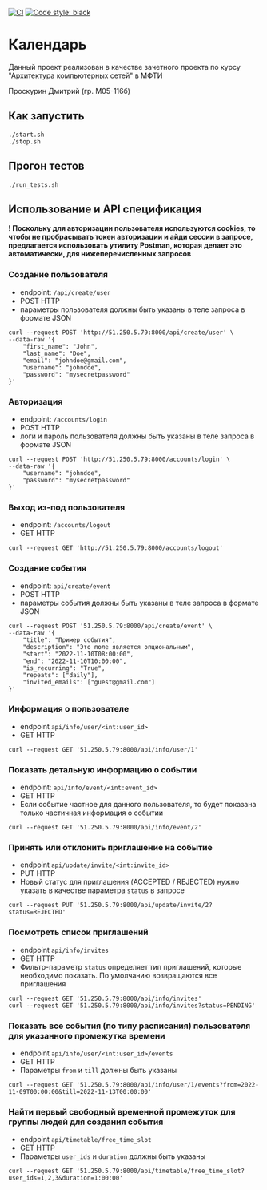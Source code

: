 [![CI](https://github.com/DimaProskurin/computer-network-architecture-project/actions/workflows/main.yml/badge.svg)](https://github.com/DimaProskurin/computer-network-architecture-project/actions/workflows/main.yml) [![Code style: black](https://img.shields.io/badge/code%20style-black-000000.svg)](https://github.com/psf/black)


# Календарь

Данный проект реализован в качестве зачетного проекта по курсу "Архитектура компьютерных сетей" в МФТИ

Проскурин Дмитрий (гр. М05-116б)

## Как запустить
```shell
./start.sh
./stop.sh
```

## Прогон тестов
```shell
./run_tests.sh
```


## Использование и API спецификация

**! Поскольку для авторизации пользователя используются cookies, то чтобы не пробрасывать токен авторизации и айди сессии в запросе, предлагается использовать утилиту Postman, которая делает это автоматически, для нижеперечисленных запросов** 

### Создание пользователя
  * endpoint: `/api/create/user`
  * POST HTTP
  * параметры пользователя должны быть указаны в теле запроса в формате JSON
```shell
curl --request POST 'http://51.250.5.79:8000/api/create/user' \
--data-raw '{
    "first_name": "John",
    "last_name": "Doe",
    "email": "johndoe@gmail.com",
    "username": "johndoe",
    "password": "mysecretpassword"
}'
```

### Авторизация
  * endpoint: `/accounts/login`
  * POST HTTP
  * логи и пароль пользователя должны быть указаны в теле запроса в формате JSON
```shell
curl --request POST 'http://51.250.5.79:8000/accounts/login' \
--data-raw '{
    "username": "johndoe",
    "password": "mysecretpassword"
}'
```

### Выход из-под пользователя
  * endpoint: `/accounts/logout`
  * GET HTTP
```shell
curl --request GET 'http://51.250.5.79:8000/accounts/logout'
```

### Создание события
  * endpoint: `api/create/event`
  * POST HTTP
  * параметры события должны быть указаны в теле запроса в формате JSON
```shell
curl --request POST '51.250.5.79:8000/api/create/event' \
--data-raw '{
    "title": "Пример события",
    "description": "Это поле является опциональным",
    "start": "2022-11-10T08:00:00",
    "end": "2022-11-10T10:00:00",
    "is_recurring": "True",
    "repeats": ["daily"],
    "invited_emails": ["guest@gmail.com"]
}'
```

### Информация о пользователе
  * endpoint `api/info/user/<int:user_id>`
  * GET HTTP
```shell
curl --request GET '51.250.5.79:8000/api/info/user/1'
```

### Показать детальную информацию о событии
  * endpoint: `api/info/event/<int:event_id>`
  * GET HTTP
  * Если событие частное для данного пользователя, то будет показана только частичная информация о событии
```shell
curl --request GET '51.250.5.79:8000/api/info/event/2'
```

### Принять или отклонить приглашение на событие
  * endpoint `api/update/invite/<int:invite_id>`
  * PUT HTTP
  * Новый статус для приглашения (ACCEPTED / REJECTED) нужно указать в качестве параметра `status` в запросе
```shell
curl --request PUT '51.250.5.79:8000/api/update/invite/2?status=REJECTED'
```

### Посмотреть список приглашений
  * endpoint `api/info/invites`
  * GET HTTP
  * Фильтр-параметр `status` определяет тип приглашений, которые необходимо показать. По умолчанию возвращаются все приглашения
```shell
curl --request GET '51.250.5.79:8000/api/info/invites'
curl --request GET '51.250.5.79:8000/api/info/invites?status=PENDING'
```

### Показать все события (по типу расписания) пользователя для указанного промежутка времени
  * endpoint `api/info/user/<int:user_id>/events`
  * GET HTTP
  * Параметры `from` и `till` должны быть указаны
```shell
curl --request GET '51.250.5.79:8000/api/info/user/1/events?from=2022-11-09T00:00:00&till=2022-11-13T00:00:00'
```

### Найти первый свободный временной промежуток для группы людей для создания события
  * endpoint `api/timetable/free_time_slot`
  * GET HTTP
  * Параметры `user_ids` и `duration` должны быть указаны 
```shell
curl --request GET '51.250.5.79:8000/api/timetable/free_time_slot?user_ids=1,2,3&duration=1:00:00'
```
